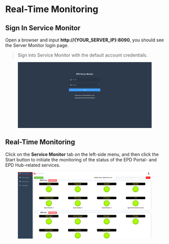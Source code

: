 # Real-Time Monitoring

## Sign In Service Monitor

Open a browser and input **http://{YOUR\_SERVER\_IP}:8090**, you should see the Server Monitor login page.

> Sign into Service Monitor with the default account credentials.

<figure><img src="../../../.gitbook/assets/image (184).png" alt=""><figcaption></figcaption></figure>

## Real-Time Monitoring

Click on the **Service Monitor** tab on the left-side menu, and then click the Start button to initiate the monitoring of the status of the EPD Portal- and EPD Hub-related services.

<figure><img src="../../../.gitbook/assets/image (185).png" alt=""><figcaption></figcaption></figure>
